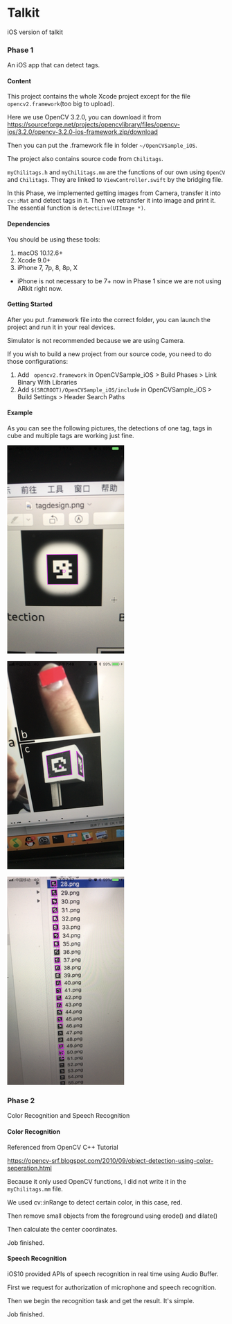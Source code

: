 # Talkit
iOS version of talkit

### Phase 1

An iOS app that can detect tags.

#### Content

This project contains the whole Xcode project except for the file `opencv2.framework`(too big to upload).

Here we use OpenCV 3.2.0, you can download it from https://sourceforge.net/projects/opencvlibrary/files/opencv-ios/3.2.0/opencv-3.2.0-ios-framework.zip/download

Then you can put the .framework file in folder `~/OpenCVSample_iOS`.

The project also contains source code from `Chilitags`.

`myChilitags.h` and `myChilitags.mm` are the functions of our own using `OpenCV` and `Chilitags`. They are linked to `ViewController.swift` by the bridging file.

In this Phase, we implemented getting images from Camera, transfer it into `cv::Mat` and detect tags in it. Then we retransfer it into image and print it. The essential function is `detectLive(UIImage *)`.

#### Dependencies

You should be using these tools:

1.  macOS 10.12.6+
2.  Xcode 9.0+
3.  iPhone 7, 7p, 8, 8p, X

*   iPhone is not necessary to be 7+ now in Phase 1 since we are not using ARkit right now.

#### Getting Started

After you put .framework file into the correct folder, you can launch the project and run it in your real devices.

Simulator is not recommended because we are using Camera.

If you wish to build a new project from our source code, you need to do those configurations:

1.  Add ` opencv2.framework` in OpenCVSample_iOS > Build Phases > Link Binary With Libraries
2.  Add `$(SRCROOT)/OpenCVSample_iOS/include` in OpenCVSample_iOS > Build Settings > Header Search Paths

#### Example

As you can see the following pictures, the detections of one tag, tags in cube and multiple tags are working just fine.

![one tag](docs/test1.png)

![tags in cube](docs/test2.png)

![multiple tags](docs/test3.png)

### Phase 2

Color Recognition and Speech Recognition

#### Color Recognition

Referenced from OpenCV C++ Tutorial

https://opencv-srf.blogspot.com/2010/09/object-detection-using-color-seperation.html

Because it only used OpenCV functions, I did not write it in the `myChilitags.mm` file.

We used cv::inRange to detect certain color, in this case, red.

Then remove small objects from the foreground using erode() and dilate()

Then calculate the center coordinates.

Job finished.



#### Speech Recognition

iOS10 provided APIs of speech recognition in real time using Audio Buffer.

First we request for authorization of microphone and speech recognition.

Then we begin the recognition task and get the result. It's simple.

Job finished.
